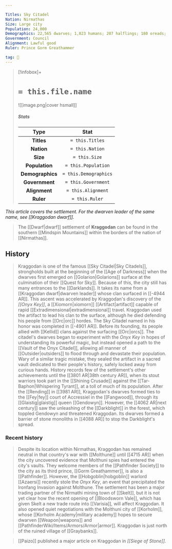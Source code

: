 ```yaml
---

Titles: Sky Citadel
Nation: Nirmathas
Size: Large city
Population: 24,000
Demographics: 22,565 dwarves; 1,023 humans; 207 halflings; 180 oreads; 25 other
Government: Council
Alignment: Lawful good
Ruler: Prince Gorm Greathammer

tag: 🌃
---
```


> [!infobox]+
> #  `= this.file.name`
> ![[image.png|cover hsmall]]
> ##### Stats
> Type | Stat |
> :---:|:---:|
> **Titles** | `= this.Titles` |
> **Nation** | `= this.Nation` |
> **Size** | `= this.Size` |
> **Population** | `= this.Population` |
> **Demographics** | `= this.Demographics` |
> **Government** | `= this.Government` |
> **Alignment** | `= this.Alignment` |
> **Ruler** | `= this.Ruler` |



> 
*This article covers the settlement. For the dwarven leader of the same name, see [[Kraggodan dwarf]].*
> The [[Dwarf|dwarf]] settlement of **Kraggodan** can be found in the southern [[Mindspin Mountains]] within the borders of the nation of [[Nirmathas]].


## History

> Kraggodan is one of the famous [[Sky Citadel|Sky Citadels]], strongholds built at the beginning of the [[Age of Darkness]] when the dwarves first emerged on [[Golarion|Golarions]] surface at the culmination of their [[Quest for Sky]]. Because of this, the city still has many entrances to the [[Darklands]].
> It takes its name from a [[Kraggodan dwarf|dwarven leader]] whose clan surfaced in [[-4944 AR]]. This ascent was accelerated by Kraggodan's discovery of the *[[Onyx Key]]*, a [[Xiomorn|xiomorn]] [[Artifact|artifact]] capable of rapid [[Extradimensional|extradimensional]] travel. Kraggodan used the artifact to lead his clan to the surface, although he died defending his people from [[Orc|orc]] hordes.
> The Sky Citadel named in his honor was completed in [[-4901 AR]]. Before its founding, its people allied with [[Kellid]] clans against the surfacing [[Orc|orcs]].
> The citadel's dwarves began to experiment with the *Onyx Key* in hopes of understanding its powerful magic, but instead opened a path to the [[Vault of the Onyx Citadel]], allowing all manner of [[Outsider|outsiders]] to flood through and devastate their population. Wary of a similar tragic mistake, they sealed the artifact in a sacred vault dedicated to their people's history, safely locked away from curious hands.
> History records few of the settlement's other achievements until the [[3801 AR|38th century AR]], when its stout warriors took part in the [[Shining Crusade]] against the [[Tar-Baphon|Whispering Tyrant]], at a toll of much of its population.
> After the [[Rending]] in [[3981 AR]], Kraggodan's dwarves formed ties to the [[Fey|fey]] court of Accressiel in the [[Fangwood]], through its [[Glaistig|glaistig]] queen [[Gendowyn]]. However, the [[4062 AR|next century]] saw the unleashing of the [[Darkblight]] in the forest, which toppled Gendowyn and threatened Kraggodan. Its dwarves formed a barrier of stone monoliths in [[4088 AR]] to stop the Darkblight's spread.


### Recent history

> Despite its location within Nirmathas, Kraggodan has remained neutral in that country's war with [[Molthune]] until [[4715 AR]] when the city uncovered evidence that Molthuni spies had entered the city's vaults.  They welcome members of the [[Pathfinder Society]] to the city as its third prince, [[Gorm Greathammer]], is also a [[Pathfinder]]. However, the [[Hobgoblin|hobgoblin]] warlord [[Azaersi]] recently stole the *Onyx Key*, an event that precipitated the Ironfang Invasion against Molthune.
> The settlement has been a major trading partner of the Nirmathi mining town of [[Skelt]], but it is not yet clear how the recent opening of [[Bloodsworn Vale]], which has given Skelt a new trade route into [[Varisia]], will affect Kraggodan. It also opened quiet negotiations with the Molthuni city of [[Korholm]], whose [[Korholm Academy|military academy]] hopes to secure dwarven [[Weapon|weapons]] and [[PathfinderWiki/Items/Armors/Armor|armor]].
> Kraggodan is just north of the ruined village of [[Graybanks]].


> [[Paizo]] published a major article on Kraggodan in *[[Siege of Stone]]*.









